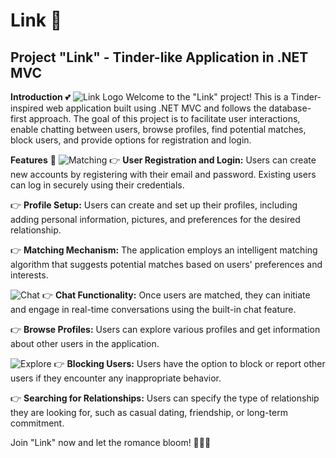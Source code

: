 # Link 🌸

## Project "Link" - Tinder-like Application in .NET MVC

**Introduction** 💕
![Link Logo](https://example.com/link-logo.gif)
Welcome to the "Link" project! This is a Tinder-inspired web application built using .NET MVC and follows the database-first approach. The goal of this project is to facilitate user interactions, enable chatting between users, browse profiles, find potential matches, block users, and provide options for registration and login.

**Features** 🌟
![Matching](https://example.com/matching-animation.gif)
👉 **User Registration and Login:** Users can create new accounts by registering with their email and password. Existing users can log in securely using their credentials.

👉 **Profile Setup:** Users can create and set up their profiles, including adding personal information, pictures, and preferences for the desired relationship.

👉 **Matching Mechanism:** The application employs an intelligent matching algorithm that suggests potential matches based on users' preferences and interests.

![Chat](https://example.com/chat-animation.gif)
👉 **Chat Functionality:** Once users are matched, they can initiate and engage in real-time conversations using the built-in chat feature.

👉 **Browse Profiles:** Users can explore various profiles and get information about other users in the application.

![Explore](https://example.com/explore-animation.gif)
👉 **Blocking Users:** Users have the option to block or report other users if they encounter any inappropriate behavior.

👉 **Searching for Relationships:** Users can specify the type of relationship they are looking for, such as casual dating, friendship, or long-term commitment.

Join "Link" now and let the romance bloom! 🌹💖🌼

